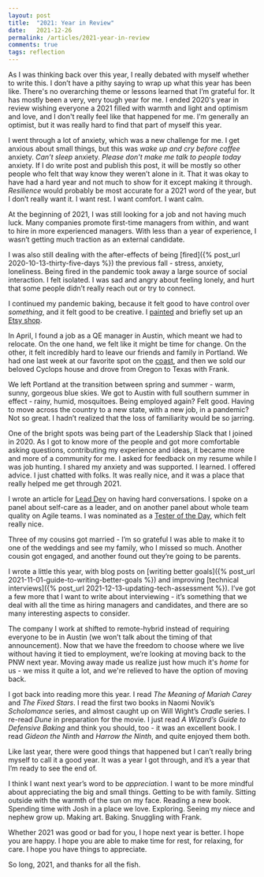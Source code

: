 ```yaml
---
layout: post
title:  "2021: Year in Review"
date:   2021-12-26
permalink: /articles/2021-year-in-review
comments: true
tags: reflection
---
```


As I was thinking back over this year, I really debated with myself whether to write this. I don’t have a pithy saying to wrap up what this year has been like. There's no overarching theme or lessons learned that I’m grateful for. It has mostly been a very, very tough year for me. I ended 2020's year in review wishing everyone a 2021 filled with warmth and light and optimism and love, and I don't really feel like that happened for me. I’m generally an optimist, but it was really hard to find that part of myself this year.

I went through a lot of anxiety, which was a new challenge for me. I get anxious about small things, but this was _wake up and cry before coffee_ anxiety. _Can’t sleep_ anxiety. _Please don’t make me talk to people today_ anxiety. If I do write post and publish this post, it will be mostly so other people who felt that way know they weren’t alone in it. That it was okay to have had a hard year and not much to show for it except making it through. _Resilience_ would probably be most accurate for a 2021 word of the year, but I don’t really want it. I want rest. I want comfort. I want calm.

At the beginning of 2021, I was still looking for a job and not having much luck. Many companies promote first-time managers from within, and want to hire in more experienced managers. With less than a year of experience, I wasn’t getting much traction as an external candidate. 

I was also still dealing with the after-effects of being [fired]({% post_url 2020-10-13-thirty-five-days %}) the previous fall - stress, anxiety, loneliness. Being fired in the pandemic took away a large source of social interaction. I felt isolated. I was sad and angry about feeling lonely, and hurt that some people didn’t really reach out or try to connect.

I continued my pandemic baking, because it felt good to have control over _something_, and it felt good to be creative. I [painted](https://www.instagram.com/p/CKxJwj0h_hG/) and briefly set up an [Etsy shop](https://www.etsy.com/shop/studioaviva).

In April, I found a job as a QE manager in Austin, which meant we had to relocate. On the one hand, we felt like it might be time for change. On the other, it felt incredibly hard to leave our friends and family in Portland. We had one last week at our favorite spot on the [coast](https://www.instagram.com/p/COHC33HBH4a), and then we sold our beloved Cyclops house and drove from Oregon to Texas with Frank.

We left Portland at the transition between spring and summer - warm, sunny, gorgeous blue skies. We got to Austin with full southern summer in effect - rainy, humid, mosquitoes. Being employed again? Felt good. Having to move across the country to a new state, with a new job, in a pandemic? Not so great. I hadn’t realized that the loss of familiarity would be so jarring. 

One of the bright spots was being part of the Leadership Slack that I joined in 2020. As I got to know more of the people and got more comfortable asking questions, contributing my experience and ideas, it became more and more of a community for me. I asked for feedback on my resume while I was job hunting. I shared my anxiety and was supported. I learned. I offered advice. I just chatted with folks. It was really nice, and it was a place that really helped me get through 2021.

I wrote an article for [Lead Dev](https://leaddev.com/communication-relationships/speaking-how-have-hard-conversations) on having hard conversations. I spoke on a panel about self-care as a leader, and on another panel about whole team quality on Agile teams. I was nominated as a [Tester of the Day](https://www.linkedin.com/feed/update/urn:li:activity:6858673684220018688), which felt really nice. 

Three of my cousins got married - I’m so grateful I was able to make it to one of the weddings and see my family, who I missed so much. Another cousin got engaged, and another found out they’re going to be parents. 

I wrote a little this year, with blog posts on [writing better goals]({% post_url 2021-11-01-guide-to-writing-better-goals %}) and improving [technical interviews]({% post_url 2021-12-13-updating-tech-assessment %}). I’ve got a few more that I want to write about interviewing - it’s something that we deal with all the time as hiring managers and candidates, and there are so many interesting aspects to consider.

The company I work at shifted to remote-hybrid instead of requiring everyone to be in Austin (we won’t talk about the timing of that announcement). Now that we have the freedom to choose where we live without having it tied to employment, we’re looking at moving back to the PNW next year. Moving away made us realize just how much it's _home_ for us - we miss it quite a lot, and we're relieved to have the option of moving back.

I got back into reading more this year. I read _The Meaning of Mariah Carey_ and  _The Fixed Stars_. I read the first two books in Naomi Novik’s _Scholomance_ series, and almost caught up on Will Wight’s _Cradle_ series. I re-read _Dune_ in preparation for the movie. I just read _A Wizard’s Guide to Defensive Baking_ and think you should, too - it was an excellent book. I read _Gideon the Ninth_ and _Harrow the Ninth_, and quite enjoyed them both.

Like last year, there were good things that happened but I can’t really bring myself to call it a good year. It was a year I got through, and it’s a year that I’m ready to see the end of.

I think I want next year’s word to be _appreciation_. I want to be more mindful about appreciating the big and small things. Getting to be with family. Sitting outside with the warmth of the sun on my face. Reading a new book. Spending time with Josh in a place we love. Exploring. Seeing my niece and nephew grow up. Making art. Baking. Snuggling with Frank. 

Whether 2021 was good or bad for you, I hope next year is better. I hope you are happy. I hope you are able to make time for rest, for relaxing, for care. I hope you have things to appreciate. 

So long, 2021, and thanks for all the fish.
